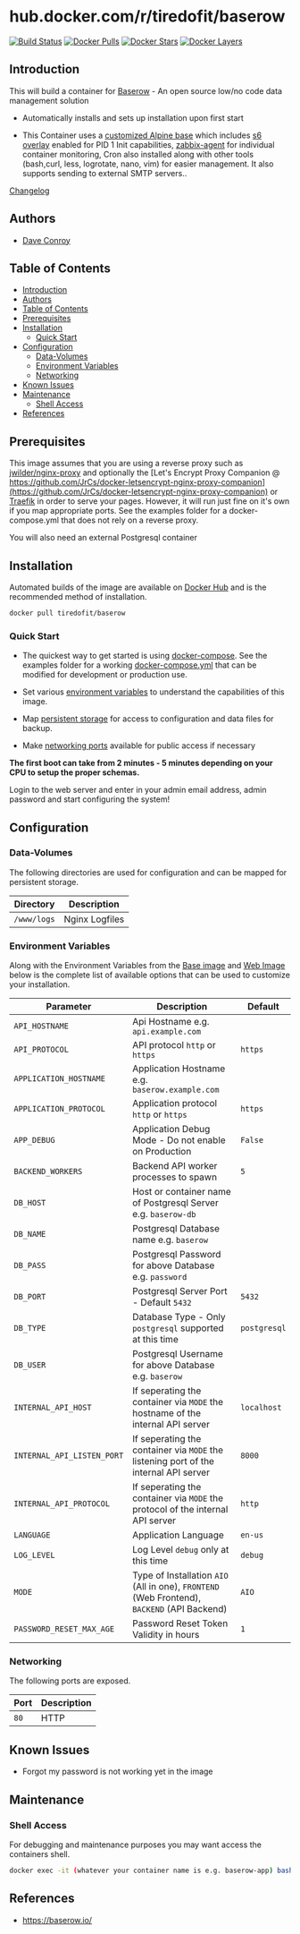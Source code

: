 # hub.docker.com/r/tiredofit/baserow

[![Build Status](https://img.shields.io/docker/build/tiredofit/baserow.svg)](https://hub.docker.com/r/tiredofit/baserow)
[![Docker Pulls](https://img.shields.io/docker/pulls/tiredofit/baserow.svg)](https://hub.docker.com/r/tiredofit/baserow)
[![Docker Stars](https://img.shields.io/docker/stars/tiredofit/baserow.svg)](https://hub.docker.com/r/tiredofit/baserow)
[![Docker Layers](https://images.microbadger.com/badges/image/tiredofit/baserow.svg)](https://microbadger.com/images/tiredofit/baserow)

## Introduction

This will build a container for [Baserow](https://baserow.io/) - An open source low/no code data management solution

* Automatically installs and sets up installation upon first start

* This Container uses a [customized Alpine base](https://hub.docker.com/r/tiredofit/alpine) which includes [s6 overlay](https://github.com/just-containers/s6-overlay) enabled for PID 1 Init capabilities, [zabbix-agent](https://zabbix.org) for individual container monitoring, Cron also installed along with other tools (bash,curl, less, logrotate, nano, vim) for easier management. It also supports sending to external SMTP servers..

[Changelog](CHANGELOG.md)

## Authors

- [Dave Conroy](https://github.com/tiredofit)

## Table of Contents


- [Introduction](#introduction)
- [Authors](#authors)
- [Table of Contents](#table-of-contents)
- [Prerequisites](#prerequisites)
- [Installation](#installation)
  - [Quick Start](#quick-start)
- [Configuration](#configuration)
  - [Data-Volumes](#data-volumes)
  - [Environment Variables](#environment-variables)
  - [Networking](#networking)
- [Known Issues](#known-issues)
- [Maintenance](#maintenance)
  - [Shell Access](#shell-access)
- [References](#references)

## Prerequisites

This image assumes that you are using a reverse proxy such as
[jwilder/nginx-proxy](https://github.com/jwilder/nginx-proxy) and optionally the [Let's Encrypt Proxy
Companion @
https://github.com/JrCs/docker-letsencrypt-nginx-proxy-companion](https://github.com/JrCs/docker-letsencrypt-nginx-proxy-companion)
or [Traefik](https://github.com/tiredofit/docker-traefik) in order to serve your pages. However, it will run just fine on it's own if you map appropriate ports. See the examples folder for a docker-compose.yml that does not rely on a reverse proxy.

You will also need an external Postgresql container

## Installation

Automated builds of the image are available on [Docker Hub](https://hub.docker.com/r/tiredofit/baserow) and is the recommended method of installation.

```bash
docker pull tiredofit/baserow
```

### Quick Start

* The quickest way to get started is using [docker-compose](https://docs.docker.com/compose/). See the examples folder for a working [docker-compose.yml](examples/docker-compose.yml) that can be modified for development or production use.

* Set various [environment variables](#environment-variables) to understand the capabilities of this image.
* Map [persistent storage](#data-volumes) for access to configuration and data files for backup.
* Make [networking ports](#networking) available for public access if necessary

**The first boot can take from 2 minutes - 5 minutes depending on your CPU to setup the proper schemas.**

Login to the web server and enter in your admin email address, admin password and start configuring the system!

## Configuration

### Data-Volumes

The following directories are used for configuration and can be mapped for persistent storage.

| Directory   | Description    |
| ----------- | -------------- |
| `/www/logs` | Nginx Logfiles |

### Environment Variables

Along with the Environment Variables from the [Base image](https://hub.docker.com/r/tiredofit/alpine) and [Web Image](https://hub.docker.com/r/tiredofit/nginx) below is the complete list of available options that can be used to customize your installation.


| Parameter                  | Description                                                                                 | Default     |
| -------------------------- | ------------------------------------------------------------------------------------------- | ----------- |
| `API_HOSTNAME`             | Api Hostname e.g. `api.example.com`                                                         |             |
| `API_PROTOCOL`             | API protocol `http` or `https`                                                              | `https`     |
| `APPLICATION_HOSTNAME`     | Application Hostname e.g. `baserow.example.com`                                             |             |
| `APPLICATION_PROTOCOL`     | Application protocol `http` or `https`                                                      | `https`     |
| `APP_DEBUG`                | Application Debug Mode - Do not enable on Production | `False` |
| `BACKEND_WORKERS`          | Backend API worker processes to spawn                                                       | `5`         |
| `DB_HOST`                  | Host or container name of Postgresql Server e.g. `baserow-db`                                  |             |
| `DB_NAME`                  | Postgresql Database name e.g. `baserow`                                                        |             |
| `DB_PASS`                  | Postgresql Password for above Database e.g. `password`                                         |             |
| `DB_PORT`                  | Postgresql Server Port - Default `5432`                                                     | `5432`      |
| `DB_TYPE`                  | Database Type - Only `postgresql` supported at this time                                      | `postgresql`  |
| `DB_USER`                  | Postgresql Username for above Database e.g. `baserow`                                          |             |
| `INTERNAL_API_HOST`        | If seperating the container via `MODE` the hostname of the internal API server              | `localhost` |
| `INTERNAL_API_LISTEN_PORT` | If seperating the container via `MODE` the listening port of the internal API server        | `8000`      |
| `INTERNAL_API_PROTOCOL`    | If seperating the container via `MODE` the protocol of the internal API server              | `http`      |
| `LANGUAGE`                 | Application Language                                                                        | `en-us`     |
| `LOG_LEVEL`                | Log Level `debug` only at this time                                                         | `debug`     |
| `MODE`                     | Type of Installation `AIO` (All in one), `FRONTEND` (Web Frontend), `BACKEND` (API Backend) | `AIO`       |
| `PASSWORD_RESET_MAX_AGE`   | Password Reset Token Validity in hours                                                      | `1`         |

### Networking

The following ports are exposed.

| Port | Description |
| ---- | ----------- |
| `80` | HTTP        |

## Known Issues
- Forgot my password is not working yet in the image


## Maintenance

### Shell Access

For debugging and maintenance purposes you may want access the containers shell.

```bash
docker exec -it (whatever your container name is e.g. baserow-app) bash
```

## References

* <https://baserow.io/>
